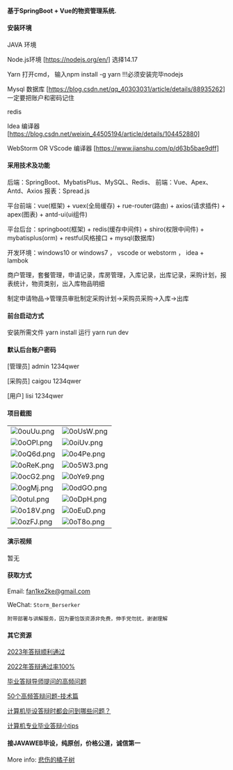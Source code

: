 #### 基于SpringBoot + Vue的物资管理系统.

#### 安装环境

JAVA 环境 

Node.js环境 [https://nodejs.org/en/] 选择14.17

Yarn 打开cmd， 输入npm install -g yarn !!!必须安装完毕nodejs

Mysql 数据库 [https://blog.csdn.net/qq_40303031/article/details/88935262] 一定要把账户和密码记住

redis

Idea 编译器 [https://blog.csdn.net/weixin_44505194/article/details/104452880]

WebStorm OR VScode 编译器 [https://www.jianshu.com/p/d63b5bae9dff]

#### 采用技术及功能

后端：SpringBoot、MybatisPlus、MySQL、Redis、
前端：Vue、Apex、Antd、Axios
报表：Spread.js

平台前端：vue(框架) + vuex(全局缓存) + rue-router(路由) + axios(请求插件) + apex(图表)  + antd-ui(ui组件)

平台后台：springboot(框架) + redis(缓存中间件) + shiro(权限中间件) + mybatisplus(orm) + restful风格接口 + mysql(数据库)

开发环境：windows10 or windows7 ， vscode or webstorm ， idea + lambok

商户管理，套餐管理，申请记录，库房管理，入库记录，出库记录，采购计划，报表统计，物资类别，出入库物品明细

制定申请物品->管理员审批制定采购计划->采购员采购->入库->出库


#### 前台启动方式
安装所需文件 yarn install 
运行 yarn run dev

#### 默认后台账户密码
[管理员]
admin
1234qwer

[采购员]
caigou
1234qwer

[用户]
lisi
1234qwer
#### 项目截图

|  |  |
|---------------------|---------------------|
| ![0ouUu.png](https://i0.imgs.ovh/2023/12/30/0ouUu.png) | ![0oUsW.png](https://i0.imgs.ovh/2023/12/30/0oUsW.png) |
| ![0oOPl.png](https://i0.imgs.ovh/2023/12/30/0oOPl.png) | ![0oiUv.png](https://i0.imgs.ovh/2023/12/30/0oiUv.png) |
| ![0oQ6d.png](https://i0.imgs.ovh/2023/12/30/0oQ6d.png) | ![0o4Pe.png](https://i0.imgs.ovh/2023/12/30/0o4Pe.png) |
| ![0oReK.png](https://i0.imgs.ovh/2023/12/30/0oReK.png) | ![0o5W3.png](https://i0.imgs.ovh/2023/12/30/0o5W3.png) |
| ![0ocG2.png](https://i0.imgs.ovh/2023/12/30/0ocG2.png) | ![0oYe9.png](https://i0.imgs.ovh/2023/12/30/0oYe9.png) |
| ![0ogMj.png](https://i0.imgs.ovh/2023/12/30/0ogMj.png) | ![0odGO.png](https://i0.imgs.ovh/2023/12/30/0odGO.png) |
| ![0otuI.png](https://i0.imgs.ovh/2023/12/30/0otuI.png) | ![0oDpH.png](https://i0.imgs.ovh/2023/12/30/0oDpH.png) |
| ![0o18V.png](https://i0.imgs.ovh/2023/12/30/0o18V.png) | ![0oEuD.png](https://i0.imgs.ovh/2023/12/30/0oEuD.png) |
| ![0ozFJ.png](https://i0.imgs.ovh/2023/12/30/0ozFJ.png) | ![0oT8o.png](https://i0.imgs.ovh/2023/12/30/0oT8o.png) |


#### 演示视频

暂无

#### 获取方式

Email: fan1ke2ke@gmail.com

WeChat: `Storm_Berserker`

`附带部署与讲解服务，因为要恰饭资源非免费，伸手党勿扰，谢谢理解`

#### 其它资源

[2023年答辩顺利通过](https://berserker287.github.io/2023/06/14/2023%E5%B9%B4%E7%AD%94%E8%BE%A9%E9%A1%BA%E5%88%A9%E9%80%9A%E8%BF%87/)

[2022年答辩通过率100%](https://berserker287.github.io/2022/05/25/%E9%A1%B9%E7%9B%AE%E4%BA%A4%E6%98%93%E8%AE%B0%E5%BD%95/)

[毕业答辩导师提问的高频问题](https://berserker287.github.io/2023/06/13/%E6%AF%95%E4%B8%9A%E7%AD%94%E8%BE%A9%E5%AF%BC%E5%B8%88%E6%8F%90%E9%97%AE%E7%9A%84%E9%AB%98%E9%A2%91%E9%97%AE%E9%A2%98/)

[50个高频答辩问题-技术篇](https://berserker287.github.io/2023/06/13/50%E4%B8%AA%E9%AB%98%E9%A2%91%E7%AD%94%E8%BE%A9%E9%97%AE%E9%A2%98-%E6%8A%80%E6%9C%AF%E7%AF%87/)

[计算机毕设答辩时都会问到哪些问题？](https://www.zhihu.com/question/31020988)

[计算机专业毕业答辩小tips](https://zhuanlan.zhihu.com/p/145911029)

#### 接JAVAWEB毕设，纯原创，价格公道，诚信第一

More info: [悲伤的橘子树](https://berserker287.github.io/)
